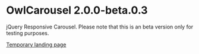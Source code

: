 OwlCarousel 2.0.0-beta.0.3
============

jQuery Responsive Carousel.
Please note that this is an beta version only for testing purposes.

[Temporary landing page](http://www.owlgraphic.com/owlcarousel2/)
